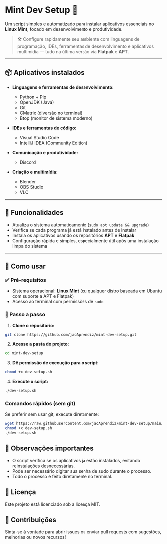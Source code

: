 # Mint Dev Setup 🚀

Um script simples e automatizado para instalar aplicativos essenciais no **Linux Mint**, focado em desenvolvimento e produtividade.

> 🛠️ Configure rapidamente seu ambiente com linguagens de programação, IDEs, ferramentas de desenvolvimento e aplicativos multimídia — tudo na última versão via **Flatpak** e **APT**.

---

## 📦 Aplicativos instalados

- **Linguagens e ferramentas de desenvolvimento:**
  - Python + Pip
  - OpenJDK (Java)
  - Git
  - CMatrix (diversão no terminal)
  - Btop (monitor de sistema moderno)

- **IDEs e ferramentas de código:**
  - Visual Studio Code
  - IntelliJ IDEA (Community Edition)

- **Comunicação e produtividade:**
  - Discord

- **Criação e multimídia:**
  - Blender
  - OBS Studio
  - VLC

---

## 🔧 Funcionalidades

- Atualiza o sistema automaticamente (`sudo apt update && upgrade`)
- Verifica se cada programa já está instalado antes de instalar
- Instala os aplicativos usando os repositórios **APT** e **Flatpak**
- Configuração rápida e simples, especialmente útil após uma instalação limpa do sistema

---

## 🚀 Como usar

### ✅ Pré-requisitos

- Sistema operacional: **Linux Mint** (ou qualquer distro baseada em Ubuntu com suporte a APT e Flatpak)
- Acesso ao terminal com permissões de `sudo`

### 📝 Passo a passo

1. **Clone o repositório:**

```bash
git clone https://github.com/jaoAprendiz/mint-dev-setup.git
```

2. **Acesse a pasta do projeto:**

```bash
cd mint-dev-setup
```

3. **Dê permissão de execução para o script:**

```bash
chmod +x dev-setup.sh
```

4. **Execute o script:**
```bash
./dev-setup.sh
```

### Comandos rápidos (sem git)

Se preferir sem usar git, execute diretamente:

```bash
wget https://raw.githubusercontent.com/jaoAprendiz/mint-dev-setup/main/instalador.sh
chmod +x dev-setup.sh
./dev-setup.sh
```

## 🚦 Observações importantes

- O script verifica se os aplicativos já estão instalados, evitando reinstalações desnecessárias.
- Pode ser necessário digitar sua senha de sudo durante o processo.
- Todo o processo é feito diretamente no terminal.

## 📝 Licença

Este projeto está licenciado sob a licença MIT.

## 🤝 Contribuições

Sinta-se à vontade para abrir issues ou enviar pull requests com sugestões, melhorias ou novos recursos!
